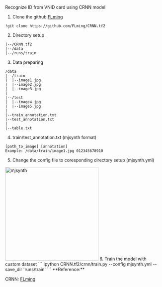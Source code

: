 Recognize ID from VNID card using CRNN model

1. Clone the github [FLming](https://github.com/FLming/CRNN.tf2)

```
!git clone https://github.com/FLming/CRNN.tf2
```
2. Directory setup
```
|--/CRNN.tf2
|--/data
|--/runs/train
```

3. Data preparing

```
/data
|--/train
|  |--image1.jpg
|  |--image2.jpg
|  |--image3.jpg
|
|--/test
|  |--image4.jpg
|  |--image5.jpg
|
|--train_annotation.txt
|--test_annotation.txt
|
|--table.txt
```

4. train/test_annotation.txt (mjsynth format)
```
[path_to_image] [annotation]
Example: /data/train/image1.jpg 012345678910
```

5. Change the config file to coresponding directory setup (mjsynth.yml)
 <img src="[url](https://github.com/user-attachments/assets/eab2bafd-ca89-4655-9797-bfd90091fb51)" alt="mjsynth" width="300" height="300">
6. Train the model with custom dataset
```
!python CRNN.tf2/crnn/train.py --config mjsynth.yml --save_dir 'runs/train'
```
**Reference:**

CRNN: [FLming](https://github.com/FLming/CRNN.tf2)
